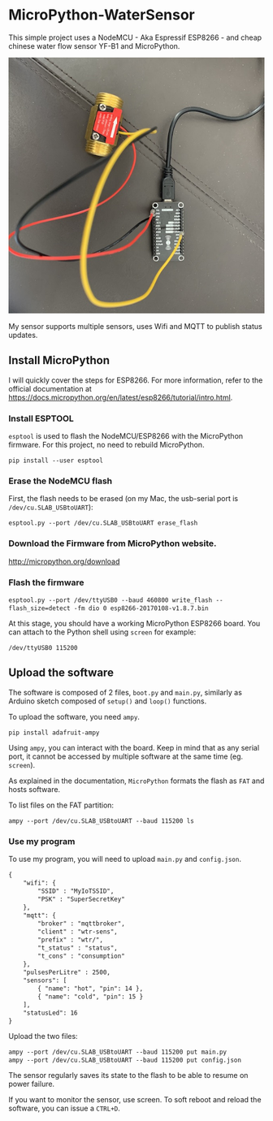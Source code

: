 # MicroPython-WaterSensor

This simple project uses a NodeMCU - Aka Espressif ESP8266 - and cheap chinese water flow sensor YF-B1 and MicroPython.

![alt text](images/IMG_1044.jpg)

My sensor supports multiple sensors, uses Wifi and MQTT to publish status updates.

## Install MicroPython

I will quickly cover the steps for ESP8266. For more information, refer to the official documentation at https://docs.micropython.org/en/latest/esp8266/tutorial/intro.html.

### Install ESPTOOL

`esptool` is used to flash the NodeMCU/ESP8266 with the MicroPython firmware. For this project, no need to rebuild MicroPython.

```
pip install --user esptool
```

### Erase the NodeMCU flash
First, the flash needs to be erased (on my Mac, the usb-serial port is `/dev/cu.SLAB_USBtoUART`):
```
esptool.py --port /dev/cu.SLAB_USBtoUART erase_flash
```

### Download the Firmware from MicroPython website.

http://micropython.org/download

### Flash the firmware
```
esptool.py --port /dev/ttyUSB0 --baud 460800 write_flash --flash_size=detect -fm dio 0 esp8266-20170108-v1.8.7.bin
```

At this stage, you should have a working MicroPython ESP8266 board. You can attach to the Python shell using `screen` for example:

```
/dev/ttyUSB0 115200
```

## Upload the software
The software is composed of 2 files, `boot.py` and `main.py`, similarly as Arduino sketch composed of `setup()` and `loop()` functions.

To upload the software, you need `ampy`.

```
pip install adafruit-ampy
```

Using `ampy`, you can interact with the board. Keep in mind that as any serial port, it cannot be accessed by multiple software at the same time (eg. `screen`).

As explained in the documentation, `MicroPython` formats the flash as `FAT` and hosts software.

To list files on the FAT partition:
```
ampy --port /dev/cu.SLAB_USBtoUART --baud 115200 ls
```

### Use my program

To use my program, you will need to upload `main.py` and `config.json`.

```
{
    "wifi": {
        "SSID" : "MyIoTSSID",
        "PSK" : "SuperSecretKey"
    },
    "mqtt": {
        "broker" : "mqttbroker",
        "client" : "wtr-sens",
        "prefix" : "wtr/",
        "t_status" : "status",
        "t_cons" : "consumption"
    },
    "pulsesPerLitre" : 2500,
    "sensors": [
        { "name": "hot", "pin": 14 },
        { "name": "cold", "pin": 15 }
    ],
    "statusLed": 16
}
```

Upload the two files:
```
ampy --port /dev/cu.SLAB_USBtoUART --baud 115200 put main.py
ampy --port /dev/cu.SLAB_USBtoUART --baud 115200 put config.json
```

The sensor regularly saves its state to the flash to be able to resume on power failure.

If you want to monitor the sensor, use screen. To soft reboot and reload the software, you can issue a `CTRL+D`.
